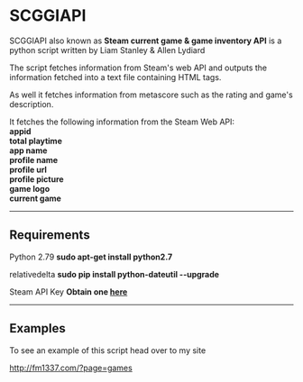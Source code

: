 # SCGGIAPI
SCGGIAPI also known as <b>Steam current game & game inventory API</b> is a python script written by Liam Stanley & Allen Lydiard


The script fetches information from Steam's web API and outputs the information fetched into a text file containing HTML tags.

As well it fetches information from metascore such as the rating and game's description. 

It fetches the following information from the Steam Web API:<br>
<b>appid</b><br>
<b>total playtime</b><br>
<b>app name</b><br>
<b>profile name</b><br>
<b>profile url</b><br>
<b>profile picture</b><br>
<b>game logo</b><br>
<b>current game</b><br>
<hr>
<b><h2>Requirements</h2></b>
<p>Python 2.79 <b>sudo apt-get install python2.7</b></p>
<p>relativedelta <b>sudo pip install python-dateutil --upgrade</b></p>
<p>Steam API Key <b> Obtain one <a href="http://steamcommunity.com/dev/apikey">here</a></b></p>
<hr>
<h2><b>Examples</h2></b>
<p>To see an example of this script head over to my site</p>
<a href="http://fm1337.com/?page=games">http://fm1337.com/?page=games</a>
